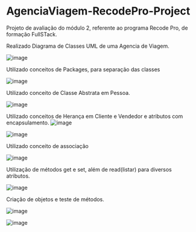 # AgenciaViagem-RecodePro-Project
Projeto de avaliação do módulo 2, referente ao programa Recode Pro, de formação FullSTack.

Realizado Diagrama de Classes UML de uma Agencia de Viagem.

![image](https://user-images.githubusercontent.com/80652060/138637818-822fce98-6765-4527-adcf-7f007ba50117.png)

Utilizado conceitos de Packages, para separação das classes

![image](https://user-images.githubusercontent.com/80652060/138638115-0d9552be-05b6-4ca3-ab96-92b431f5b3ce.png)


Utilizado conceito de Classe Abstrata em Pessoa.

![image](https://user-images.githubusercontent.com/80652060/138637893-19cd466b-db25-41a6-aa9a-4c790857087f.png)

Utilizado conceitos de Herança em Cliente e Vendedor e atributos com encapsulamento.
![image](https://user-images.githubusercontent.com/80652060/138638064-4df6b23c-a665-40b9-82f4-4117e72872bd.png)

![image](https://user-images.githubusercontent.com/80652060/138637974-e65a50c0-2116-45a2-86bf-100043a15970.png)

Utilizado conceito de associação

![image](https://user-images.githubusercontent.com/80652060/138638610-86de38a4-dad4-4570-8c47-8de5ec9397de.png)


Utilização de métodos get e set, além de read(listar) para diversos atributos.

![image](https://user-images.githubusercontent.com/80652060/138638237-2f8b89f7-03a0-46e8-8807-c122a2d9d636.png)

Criação de objetos e teste de métodos.

![image](https://user-images.githubusercontent.com/80652060/138638398-9bfe7b84-3558-447e-845d-be0bb90c992d.png)

![image](https://user-images.githubusercontent.com/80652060/138638414-b3c48695-544f-4f27-be47-47c3faf3d01b.png)





